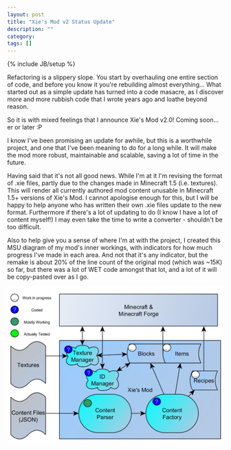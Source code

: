 ```yaml
---
layout: post
title: "Xie's Mod v2 Status Update"
description: ""
category: 
tags: []
---
```

{% include JB/setup %}

<style>
img {
  display: block; margin-left: auto; margin-right: auto;
}
</style>

Refactoring is a slippery slope. You start by overhauling one entire section of code, and before you know it you're rebuilding almost everything... What started out as a simple update has turned into a code masacre, as I discover more and more rubbish code that I wrote years ago and loathe beyond reason.

So it is with mixed feelings that I announce Xie's Mod v2.0! Coming soon... er or later :P

<!--more-->

I know I've been promising an update for awhile, but this is a worthwhile project, and one that I've been meaning to do for a long while. It will make the mod more robust, maintainable and scalable, saving a lot of time in the future.

Having said that it's not all good news. While I'm at it I'm revising the format of .xie files, partly due to the changes made in Minecraft 1.5 (i.e. textures). This will render all currently authored mod content unusable in Minecraft 1.5+ versions of Xie's Mod. I cannot apologise enough for this, but I will be happy to help anyone who has written their own .xie files update to the new format. Furthermore if there's a lot of updating to do (I know I have a lot of content myself!) I may even take the time to write a converter - shouldn't be too difficult.

Also to help give you a sense of where I'm at with the project, I created this MSU diagram of my mod's inner workings, with indicators for how much progress I've made in each area. And not that it's any indicator, but the remake is about 20% of the line count of the original mod (which was ~15K) so far, but there was a lot of WET code amongst that lot, and a lot of it will be copy-pasted over as I go.

![Xie's Mod Graph](/assets/img/graphs/XiesMod_01.jpg)